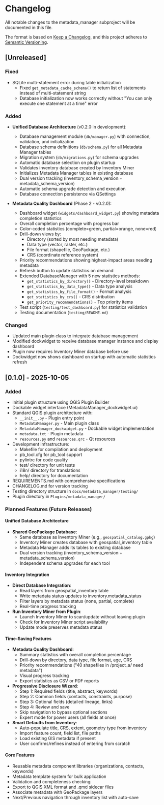 # Changelog

All notable changes to the metadata_manager subproject will be documented in this file.

The format is based on [Keep a Changelog](https://keepachangelog.com/en/1.0.0/),
and this project adheres to [Semantic Versioning](https://semver.org/spec/v2.0.0.html).

## [Unreleased]

### Fixed
- SQLite multi-statement error during table initialization
  - Fixed `get_metadata_cache_schema()` to return list of statements instead of multi-statement string
  - Database initialization now works correctly without "You can only execute one statement at a time" error

### Added
- **Unified Database Architecture** (v0.2.0 in development):
  - Database management module (`db/manager.py`) with connection, validation, and initialization
  - Database schema definitions (`db/schema.py`) for all Metadata Manager tables
  - Migration system (`db/migrations.py`) for schema upgrades
  - Automatic database selection on plugin startup
  - Validates inventory database created by Inventory Miner
  - Initializes Metadata Manager tables in existing database
  - Dual version tracking (inventory_schema_version + metadata_schema_version)
  - Automatic schema upgrade detection and execution
  - Database connection persistence via QSettings

- **Metadata Quality Dashboard** (Phase 2 - v0.2.0):
  - Dashboard widget (`widgets/dashboard_widget.py`) showing metadata completion statistics
  - Overall completion percentage with progress bar
  - Color-coded statistics (complete=green, partial=orange, none=red)
  - Drill-down views by:
    - Directory (sorted by most needing metadata)
    - Data type (vector, raster, etc.)
    - File format (shapefile, GeoPackage, etc.)
    - CRS (coordinate reference system)
  - Priority recommendations showing highest-impact areas needing metadata
  - Refresh button to update statistics on demand
  - Extended DatabaseManager with 5 new statistics methods:
    - `get_statistics_by_directory()` - Directory-level breakdown
    - `get_statistics_by_data_type()` - Data type analysis
    - `get_statistics_by_file_format()` - Format analysis
    - `get_statistics_by_crs()` - CRS distribution
    - `get_priority_recommendations()` - Top priority items
  - Test script (`testing/test_dashboard.py`) for statistics validation
  - Testing documentation (`testing/README.md`)

### Changed
- Updated main plugin class to integrate database management
- Modified dockwidget to receive database manager instance and display dashboard
- Plugin now requires Inventory Miner database before use
- Dockwidget now shows dashboard on startup with automatic statistics refresh

## [0.1.0] - 2025-10-05

### Added
- Initial plugin structure using QGIS Plugin Builder
- Dockable widget interface (MetadataManager_dockwidget.ui)
- Standard QGIS plugin architecture with:
  - `__init__.py` - Plugin entry point
  - `MetadataManager.py` - Main plugin class
  - `MetadataManager_dockwidget.py` - Dockable widget implementation
  - `metadata.txt` - Plugin metadata
  - `resources.py` and `resources.qrc` - Qt resources
- Development infrastructure:
  - Makefile for compilation and deployment
  - pb_tool.cfg for pb_tool support
  - pylintrc for code quality
  - test/ directory for unit tests
  - i18n/ directory for translations
  - help/ directory for documentation
- REQUIREMENTS.md with comprehensive specifications
- CHANGELOG.md for version tracking
- Testing directory structure in `docs/metadata_manager/testing/`
- Plugin directory in `Plugins/metadata_manager/`

### Planned Features (Future Releases)

#### Unified Database Architecture
- **Shared GeoPackage Database**:
  - Same database as Inventory Miner (e.g., `geospatial_catalog.gpkg`)
  - Inventory Miner creates database with geospatial_inventory table
  - Metadata Manager adds its tables to existing database
  - Dual version tracking (inventory_schema_version + metadata_schema_version)
  - Independent schema upgrades for each tool

#### Inventory Integration
- **Direct Database Integration**:
  - Read layers from geospatial_inventory table
  - Write metadata status updates to inventory.metadata_status
  - Filter layers by metadata status (none, partial, complete)
  - Real-time progress tracking
- **Run Inventory Miner from Plugin**:
  - Launch Inventory Miner to scan/update without leaving plugin
  - Check for Inventory Miner script availability
  - Update mode preserves metadata status

#### Time-Saving Features
- **Metadata Quality Dashboard**:
  - Summary statistics with overall completion percentage
  - Drill-down by directory, data type, file format, age, CRS
  - Priority recommendations ("40 shapefiles in /project_a/ need metadata")
  - Visual progress tracking
  - Export statistics as CSV or PDF reports
- **Progressive Disclosure Wizard**:
  - Step 1: Required fields (title, abstract, keywords)
  - Step 2: Common fields (contacts, constraints, purpose)
  - Step 3: Optional fields (detailed lineage, links)
  - Step 4: Review and save
  - Skip navigation to bypass optional sections
  - Expert mode for power users (all fields at once)
- **Smart Defaults from Inventory**:
  - Auto-populate title, CRS, extent, geometry type from inventory
  - Import feature count, field list, file paths
  - Load existing GIS metadata if present
  - User confirms/refines instead of entering from scratch

#### Core Features
- Reusable metadata component libraries (organizations, contacts, keywords)
- Metadata template system for bulk application
- Validation and completeness checking
- Export to QGIS XML format and .qmd sidecar files
- Associate metadata with GeoPackage layers
- Next/Previous navigation through inventory list with auto-save

